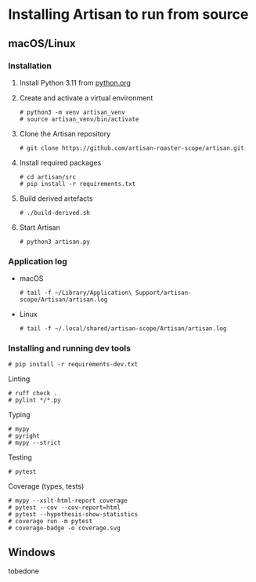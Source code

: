 # Installing Artisan to run from source

## macOS/Linux

### Installation

1. Install Python 3.11 from [python.org](https://www.python.org/)

2. Create and activate a virtual environment

    ```
    # python3 -m venv artisan_venv
    # source artisan_venv/bin/activate
    ```

3. Clone the Artisan repository

    ```
    # git clone https://github.com/artisan-roaster-scope/artisan.git
    ```

4. Install required packages

    ```
    # cd artisan/src
    # pip install -r requirements.txt
    ```

5. Build derived artefacts

    ```
    # ./build-derived.sh
    ```

6. Start Artisan

   ```
   # python3 artisan.py
   ```

### Application log

- macOS

   ```
   # tail -f ~/Library/Application\ Support/artisan-scope/Artisan/artisan.log
   ```

- Linux

   ```
   # tail -f ~/.local/shared/artisan-scope/Artisan/artisan.log
   ```


### Installing and running dev tools

```
# pip install -r requirements-dev.txt
```

Linting


```
# ruff check .
# pylint */*.py
```

Typing

```
# mypy
# pyright
# mypy --strict
```

Testing


```
# pytest
```

Coverage (types, tests)

```
# mypy --xslt-html-report coverage
# pytest --cov --cov-report=html
# pytest --hypothesis-show-statistics
# coverage run -m pytest
# coverage-badge -o coverage.svg
```



## Windows


tobedone
